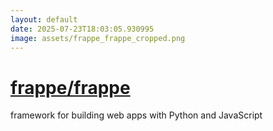 ```yaml
---
layout: default
date: 2025-07-23T18:03:05.930995
image: assets/frappe_frappe_cropped.png
---
```


# [frappe/frappe](https://github.com/frappe/frappe)

framework for building web apps with Python and JavaScript
